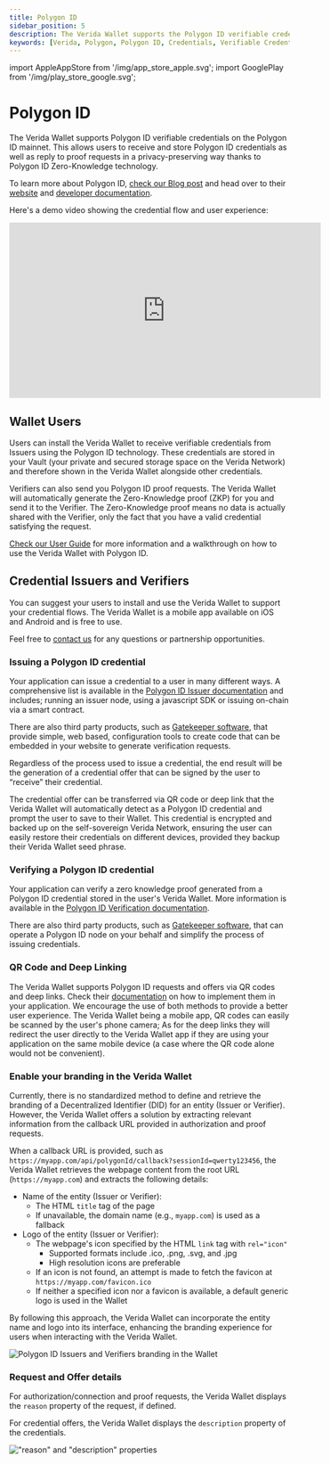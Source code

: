 ```yaml
---
title: Polygon ID
sidebar_position: 5
description: The Verida Wallet supports the Polygon ID verifiable credentials.
keywords: [Verida, Polygon, Polygon ID, Credentials, Verifiable Credentials]
---
```

import AppleAppStore from '/img/app_store_apple.svg';
import GooglePlay from '/img/play_store_google.svg';

# Polygon ID

The Verida Wallet supports Polygon ID verifiable credentials on the Polygon ID mainnet. This allows users to receive and store Polygon ID credentials as well as reply to proof requests in a privacy-preserving way thanks to Polygon ID Zero-Knowledge technology.

To learn more about Polygon ID, [check our Blog post](https://news.verida.io/polygon-id-and-verida-make-zero-knowledge-credentials-accessible-to-all-fc0ac17538c9) and head over to their [website](https://polygon.technology/polygon-id) and [developer documentation](https://0xpolygonid.github.io/tutorials/).

Here's a demo video showing the credential flow and user experience:

<iframe width="560" height="315" src="https://www.youtube.com/embed/kcuJCOTaS8s?si=wn0OAqNDQ9uTAWnr" title="YouTube video player" frameborder="0" allow="accelerometer; autoplay; clipboard-write; encrypted-media; gyroscope; picture-in-picture; web-share" allowfullscreen></iframe>

## Wallet Users

Users can install the Verida Wallet to receive verifiable credentials from Issuers using the Polygon ID technology. These credentials are stored in your Vault (your private and secured storage space on the Verida Network) and therefore shown in the Verida Wallet alongside other credentials.

Verifiers can also send you Polygon ID proof requests. The Verida Wallet will automatically generate the Zero-Knowledge proof (ZKP) for you and send it to the Verifier. The Zero-Knowledge proof means no data is actually shared with the Verifier, only the fact that you have a valid credential satisfying the request.

[Check our User Guide](https://news.verida.io/user-guide-get-started-with-polygon-id-zero-knowledge-credentials-in-the-verida-wallet-f1d6f953f285) for more information and a walkthrough on how to use the Verida Wallet with Polygon ID.

## Credential Issuers and Verifiers

You can suggest your users to install and use the Verida Wallet to support your credential flows. The Verida Wallet is a mobile app available on iOS and Android and is free to use.

[<AppleAppStore className="appstorebutton" />](https://apps.apple.com/us/app/verida-vault/id1546599632)
[<GooglePlay className="appstorebutton" />](https://play.google.com/store/apps/details?id=io.verida.vault)

Feel free to [contact us](https://www.verida.network/ecosystem#partner) for any questions or partnership opportunities.

### Issuing a Polygon ID credential

Your application can issue a credential to a user in many different ways. A comprehensive list is available in the [Polygon ID Issuer documentation](https://0xpolygonid.github.io/tutorials/issuer/issuer-overview/) and includes; running an issuer node, using a javascript SDK or issuing on-chain via a smart contract.

There are also third party products, such as [Gatekeeper software](https://gatekeeper.software/), that provide simple, web based, configuration tools to create code that can be embedded in your website to generate verification requests.

Regardless of the process used to issue a credential, the end result will be the generation of a credential offer that can be signed by the user to “receive” their credential.

The credential offer can be transferred via QR code or deep link that the Verida Wallet will automatically detect as a Polygon ID credential and prompt the user to save to their Wallet. This credential is encrypted and backed up on the self-sovereign Verida Network, ensuring the user can easily restore their credentials on different devices, provided they backup their Verida Wallet seed phrase.

### Verifying a Polygon ID credential

Your application can verify a zero knowledge proof generated from a Polygon ID credential stored in the user's Verida Wallet. More information is available in the [Polygon ID Verification documentation](https://0xpolygonid.github.io/tutorials/verifier/verifier-overview/).

There are also third party products, such as [Gatekeeper software](https://gatekeeper.software/), that can operate a Polygon ID node on your behalf and simplify the process of issuing credentials.

### QR Code and Deep Linking

The Verida Wallet supports Polygon ID requests and offers via QR codes and deep links. Check their [documentation](https://0xpolygonid.github.io/tutorials/issuer/platform-api/flow-tutorial/happy-path/#9-fetch-the-claim-inside-users-wallet) on how to implement them in your application. We encourage the use of both methods to provide a better user experience. The Verida Wallet being a mobile app, QR codes can easily be scanned by the user's phone camera; As for the deep links they will redirect the user directly to the Verida Wallet app if they are using your application on the same mobile device (a case where the QR code alone would not be convenient).

### Enable your branding in the Verida Wallet

Currently, there is no standardized method to define and retrieve the branding of a Decentralized Identifier (DID) for an entity (Issuer or Verifier). However, the Verida Wallet offers a solution by extracting relevant information from the callback URL provided in authorization and proof requests.

When a callback URL is provided, such as `https://myapp.com/api/polygonId/callback?sessionId=qwerty123456`, the Verida Wallet retrieves the webpage content from the root URL (`https://myapp.com`) and extracts the following details:

- Name of the entity (Issuer or Verifier):
  - The HTML `title` tag of the page
  - If unavailable, the domain name (e.g., `myapp.com`) is used as a fallback
- Logo of the entity (Issuer or Verifier):
  - The webpage's icon specified by the HTML `link` tag with `rel="icon"`
    - Supported formats include .ico, .png, .svg, and .jpg
    - High resolution icons are preferable
  - If an icon is not found, an attempt is made to fetch the favicon at `https://myapp.com/favicon.ico`
  - If neither a specified icon nor a favicon is available, a default generic logo is used in the Wallet

By following this approach, the Verida Wallet can incorporate the entity name and logo into its interface, enhancing the branding experience for users when interacting with the Verida Wallet.

![Polygon ID Issuers and Verifiers branding in the Wallet](/img/extensions/polygonid/polygonid_branding.png)

### Request and Offer details

For authorization/connection and proof requests, the Verida Wallet displays the `reason` property of the request, if defined.

For credential offers, the Verida Wallet displays the `description` property of the credentials.

!["reason" and "description" properties](/img/extensions/polygonid/polygonid_request_details.png)
